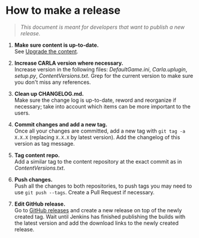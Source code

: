 # How to make a release

> _This document is meant for developers that want to publish a new release._

1. **Make sure content is up-to-date.**<br>
   See [Upgrade the content](tuto_D_contribute_assets.md).

2. **Increase CARLA version where necessary.**<br>
   Increase version in the following files: _DefaultGame.ini_, _Carla.uplugin_,
   _setup.py_, _ContentVersions.txt_. Grep for the current version to make sure
   you don't miss any references.

3. **Clean up CHANGELOG.md.**<br>
   Make sure the change log is up-to-date, reword and reorganize if necessary;
   take into account which items can be more important to the users.

4. **Commit changes and add a new tag.**<br>
   Once all your changes are committed, add a new tag with `git tag -a X.X.X`
   (replacing `X.X.X` by latest version). Add the changelog of this version as
   tag message.

5. **Tag content repo.**<br>
   Add a similar tag to the content repository at the exact commit as in
   _ContentVersions.txt_.

6. **Push changes.**<br>
   Push all the changes to both repositories, to push tags you may need to use
   `git push --tags`. Create a Pull Request if necessary.

7. **Edit GitHub release.**<br>
   Go to [GitHub releases](https://github.com/carla-simulator/carla/releases)
   and create a new release on top of the newly created tag. Wait until Jenkins
   has finished publishing the builds with the latest version and add the
   download links to the newly created release.
